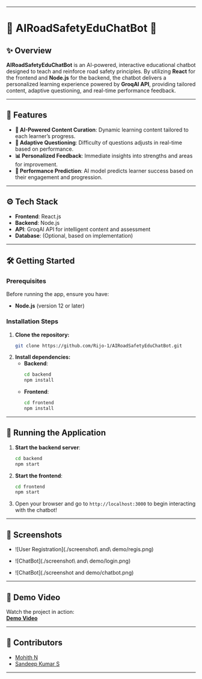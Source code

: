 

---

# 🚗 **AIRoadSafetyEduChatBot** 🚦

## ✨ **Overview**
**AIRoadSafetyEduChatBot** is an AI-powered, interactive educational chatbot designed to teach and reinforce road safety principles. By utilizing **React** for the frontend and **Node.js** for the backend, the chatbot delivers a personalized learning experience powered by **GroqAI API**, providing tailored content, adaptive questioning, and real-time performance feedback.

---

## 🌟 **Features**
- **🧠 AI-Powered Content Curation**: Dynamic learning content tailored to each learner’s progress.
- **🔄 Adaptive Questioning**: Difficulty of questions adjusts in real-time based on performance.
- **📊 Personalized Feedback**: Immediate insights into strengths and areas for improvement.
- **🔮 Performance Prediction**: AI model predicts learner success based on their engagement and progression.

---

## ⚙️ **Tech Stack**
- **Frontend**: React.js
- **Backend**: Node.js
- **API**: GroqAI API for intelligent content and assessment
- **Database**: (Optional, based on implementation)

---

## 🛠️ **Getting Started**

### **Prerequisites**
Before running the app, ensure you have:
- **Node.js** (version 12 or later)

### **Installation Steps**

1. **Clone the repository:**
   ```bash
   git clone https://github.com/Rijo-1/AIRoadSafetyEduChatBot.git
   ```
2. **Install dependencies:**
   - **Backend**:
     ```bash
     cd backend
     npm install
     ```
   - **Frontend**:
     ```bash
     cd frontend
     npm install
     ```

---

## 🚀 **Running the Application**

1. **Start the backend server**:
   ```bash
   cd backend
   npm start
   ```
2. **Start the frontend**:
   ```bash
   cd frontend
   npm start
   ```
3. Open your browser and go to `http://localhost:3000` to begin interacting with the chatbot!

---

## 📸 **Screenshots**
- ![User Registration](./screenshot\ and\ demo/regis.png)
- ![ChatBot](./screenshot\ and\ demo/login.png)

- ![ChatBot](./screenshot and demo/chatbot.png)

---

## 🎥 **Demo Video**
Watch the project in action:  
[**Demo Video**](https://link_to_your_demo_video)

---

## 👥 **Contributors**
- [Mohith N](https://github.com/mohithn2004)
- [Sandeep Kumar S](https://github.com/sandyyman)

---

